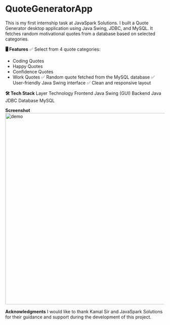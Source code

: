 # QuoteGeneratorApp
This is my first internship task at JavaSpark Solutions.
I built a Quote Generator desktop application using Java Swing, JDBC, and MySQL.
It fetches random motivational quotes from a database based on selected categories.

**🖥️ Features**
✅ Select from 4 quote categories:
  - Coding Quotes
  - Happy Quotes
  - Confidence Quotes
  - Work Quotes
✅ Random quote fetched from the MySQL database
✅ User-friendly Java Swing interface
✅ Clean and responsive layout

**🛠️ Tech Stack**
Layer	Technology
Frontend	Java Swing (GUI)
Backend	Java JDBC
Database	MySQL

**Screenshot**
<img width="723" height="604" alt="demo" src="https://github.com/user-attachments/assets/7983dfb9-4d9e-4806-a06d-13a75bfdf9db" />


**Acknowledgments**
I would like to thank Kamal Sir and JavaSpark Solutions for their guidance and support during the development of this project.
